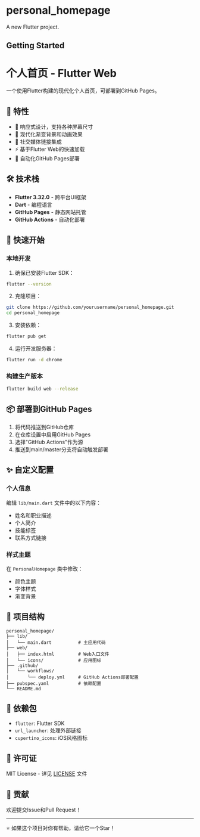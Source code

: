 # personal_homepage

A new Flutter project.

## Getting Started

# 个人首页 - Flutter Web

一个使用Flutter构建的现代化个人首页，可部署到GitHub Pages。

## 🌟 特性

- 📱 响应式设计，支持各种屏幕尺寸
- 🎨 现代化渐变背景和动画效果
- 🔗 社交媒体链接集成
- ⚡ 基于Flutter Web的快速加载
- 🚀 自动化GitHub Pages部署

## 🛠️ 技术栈

- **Flutter 3.32.0** - 跨平台UI框架
- **Dart** - 编程语言
- **GitHub Pages** - 静态网站托管
- **GitHub Actions** - 自动化部署


## 🚀 快速开始

### 本地开发

1. 确保已安装Flutter SDK：
```bash
flutter --version
```

2. 克隆项目：
```bash
git clone https://github.com/yourusername/personal_homepage.git
cd personal_homepage
```

3. 安装依赖：
```bash
flutter pub get
```

4. 运行开发服务器：
```bash
flutter run -d chrome
```

### 构建生产版本

```bash
flutter build web --release
```

## 📦 部署到GitHub Pages

1. 将代码推送到GitHub仓库
2. 在仓库设置中启用GitHub Pages
3. 选择"GitHub Actions"作为源
4. 推送到main/master分支将自动触发部署

## ✨ 自定义配置

### 个人信息
编辑 `lib/main.dart` 文件中的以下内容：

- 姓名和职业描述
- 个人简介
- 技能标签
- 联系方式链接

### 样式主题
在 `PersonalHomepage` 类中修改：

- 颜色主题
- 字体样式
- 渐变背景

## 📁 项目结构

```
personal_homepage/
├── lib/
│   └── main.dart          # 主应用代码
├── web/
│   ├── index.html         # Web入口文件
│   └── icons/             # 应用图标
├── .github/
│   └── workflows/
│       └── deploy.yml     # GitHub Actions部署配置
├── pubspec.yaml           # 依赖配置
└── README.md
```

## 🔧 依赖包

- `flutter`: Flutter SDK
- `url_launcher`: 处理外部链接
- `cupertino_icons`: iOS风格图标

## 📝 许可证

MIT License - 详见 [LICENSE](LICENSE) 文件

## 🤝 贡献

欢迎提交Issue和Pull Request！

---

⭐ 如果这个项目对你有帮助，请给它一个Star！
